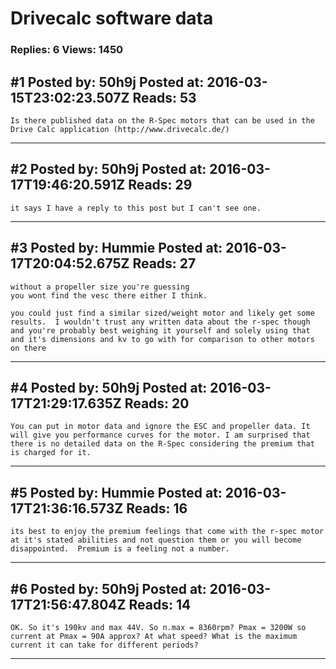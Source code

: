 # Drivecalc software data

### Replies: 6 Views: 1450

## \#1 Posted by: 50h9j Posted at: 2016-03-15T23:02:23.507Z Reads: 53

```
Is there published data on the R-Spec motors that can be used in the Drive Calc application (http://www.drivecalc.de/)
```

---
## \#2 Posted by: 50h9j Posted at: 2016-03-17T19:46:20.591Z Reads: 29

```
it says I have a reply to this post but I can't see one.
```

---
## \#3 Posted by: Hummie Posted at: 2016-03-17T20:04:52.675Z Reads: 27

```
without a propeller size you're guessing 
you wont find the vesc there either I think.

you could just find a similar sized/weight motor and likely get some results.  I wouldn't trust any written data about the r-spec though and you're probably best weighing it yourself and solely using that and it's dimensions and kv to go with for comparison to other motors on there
```

---
## \#4 Posted by: 50h9j Posted at: 2016-03-17T21:29:17.635Z Reads: 20

```
You can put in motor data and ignore the ESC and propeller data. It will give you performance curves for the motor. I am surprised that there is no detailed data on the R-Spec considering the premium that is charged for it.
```

---
## \#5 Posted by: Hummie Posted at: 2016-03-17T21:36:16.573Z Reads: 16

```
its best to enjoy the premium feelings that come with the r-spec motor at it's stated abilities and not question them or you will become disappointed.  Premium is a feeling not a number.
```

---
## \#6 Posted by: 50h9j Posted at: 2016-03-17T21:56:47.804Z Reads: 14

```
OK. So it's 190kv and max 44V. So n.max = 8360rpm? Pmax = 3200W so current at Pmax = 90A approx? At what speed? What is the maximum current it can take for different periods?
```

---
